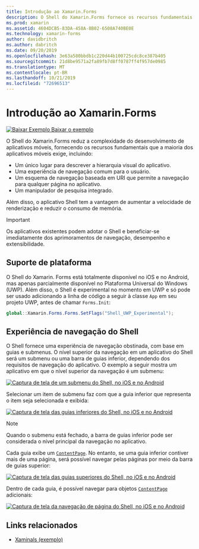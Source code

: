 ```yaml
---
title: Introdução ao Xamarin.Forms
description: O Shell do Xamarin.Forms fornece os recursos fundamentais necessários para a maioria dos aplicativos, incluindo uma experiência de navegação comum para o usuário, um esquema de navegação baseada em URI e um manipulador de pesquisa integrado.
ms.prod: xamarin
ms.assetid: 4604DCB5-83DA-458A-8B02-6508A740BE0E
ms.technology: xamarin-forms
author: davidbritch
ms.author: dabritch
ms.date: 09/20/2019
ms.openlocfilehash: 3e63a580bbdb1c220d44b100725cdc8ce387b405
ms.sourcegitcommit: 21d8be9571a2fa89fb7d8ff0787ff4f957de0985
ms.translationtype: MT
ms.contentlocale: pt-BR
ms.lasthandoff: 10/21/2019
ms.locfileid: "72696513"
---
```

# <a name="xamarinforms-shell-introduction"></a>Introdução ao Xamarin.Forms

[![Baixar Exemplo](~/media/shared/download.png) Baixar o exemplo](https://docs.microsoft.com/samples/xamarin/xamarin-forms-samples/userinterface-xaminals/)

O Shell do Xamarin.Forms reduz a complexidade do desenvolvimento de aplicativos móveis, fornecendo os recursos fundamentais que a maioria dos aplicativos móveis exige, incluindo:

- Um único lugar para descrever a hierarquia visual do aplicativo.
- Uma experiência de navegação comum para o usuário.
- Um esquema de navegação baseada em URI que permite a navegação para qualquer página no aplicativo.
- Um manipulador de pesquisa integrado.

Além disso, o aplicativo Shell tem a vantagem de aumentar a velocidade de renderização e reduzir o consumo de memória.

> [!IMPORTANT]
> Os aplicativos existentes podem adotar o Shell e beneficiar-se imediatamente dos aprimoramentos de navegação, desempenho e extensibilidade.

## <a name="platform-support"></a>Suporte de plataforma

O Shell do Xamarin. Forms está totalmente disponível no iOS e no Android, mas apenas parcialmente disponível no Plataforma Universal do Windows (UWP). Além disso, o Shell é experimental no momento em UWP e só pode ser usado adicionando a linha de código a seguir à classe `App` em seu projeto UWP, antes de chamar `Forms.Init`:

```csharp
global::Xamarin.Forms.Forms.SetFlags("Shell_UWP_Experimental");
```

## <a name="shell-navigation-experience"></a>Experiência de navegação do Shell

O Shell fornece uma experiência de navegação obstinada, com base em guias e submenus. O nível superior da navegação em um aplicativo do Shell será um submenu ou uma barra de guias inferior, dependendo dos requisitos de navegação do aplicativo. O exemplo a seguir mostra um aplicativo em que o nível superior da navegação é um submenu:

[![Captura de tela de um submenu do Shell, no iOS e no Android](introduction-images/flyout.png "Submenu do Shell")](introduction-images/flyout-large.png#lightbox "Submenu do Shell")

Selecionar um item de submenu faz com que a guia inferior que representa o item seja selecionada e exibida:

[![Captura de tela das guias inferiores do Shell, no iOS e no Android](introduction-images/monkeys.png "Guias inferiores do Shell")](introduction-images/monkeys-large.png#lightbox "Guias inferiores do Shell")

> [!NOTE]
> Quando o submenu está fechado, a barra de guias inferior pode ser considerada o nível principal da navegação no aplicativo.

Cada guia exibe um [`ContentPage`](xref:Xamarin.Forms.ContentPage). No entanto, se uma guia inferior contiver mais de uma página, será possível navegar pelas páginas por meio da barra de guias superior:

[![Captura de tela das guias superiores do Shell, no iOS e no Android](introduction-images/cats.png "Guias superiores do Shell")](introduction-images/cats-large.png#lightbox "Guias superiores do Shell")

Dentro de cada guia, é possível navegar para objetos [`ContentPage`](xref:Xamarin.Forms.ContentPage) adicionais:

[![Captura de tela da navegação de página do Shell, no iOS e no Android](introduction-images/cat-details.png "Navegação de aplicativo de Shell")](introduction-images/cat-details-large.png#lightbox "Navegação de aplicativo de Shell")

## <a name="related-links"></a>Links relacionados

- [Xaminals (exemplo)](https://docs.microsoft.com/samples/xamarin/xamarin-forms-samples/userinterface-xaminals/)
